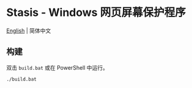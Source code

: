 # Stasis - Windows 网页屏幕保护程序

[English](README.md) | 简体中文

## 构建

双击 `build.bat` 或在 PowerShell 中运行。

```bash
./build.bat
```
